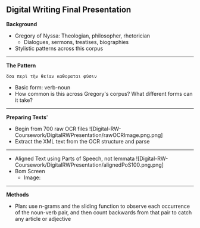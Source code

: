 Digital Writing Final Presentation
---
**Background**

- Gregory of Nyssa: Theologian, philosopher, rhetorician
	- Dialogues, sermons, treatises, biographies
- Stylistic patterns across this corpus

---
**The Pattern**

	ὅσα περὶ τὴν θείαν καθοραται φύσιν
	
- Basic form: verb-noun
- How common is this across Gregory's corpus?  What different forms can it take?

---
**Preparing Texts**'

- Begin from 700 raw OCR files
	![Digital-RW-Coursework/DigitalRWPresentation/rawOCRImage.png.png]
- Extract the XML text from the OCR structure and parse

---

- Aligned Text using Parts of Speech, not lemmata
	![Digital-RW-Coursework/DigitalRWPresentation/alignedPoS100.png.png]
- Bom Screen
	- Image: 

---
**Methods**

- Plan: use n-grams and the sliding function to observe each occurrence of the noun-verb pair, and then count backwards from that pair to catch any article or adjective
